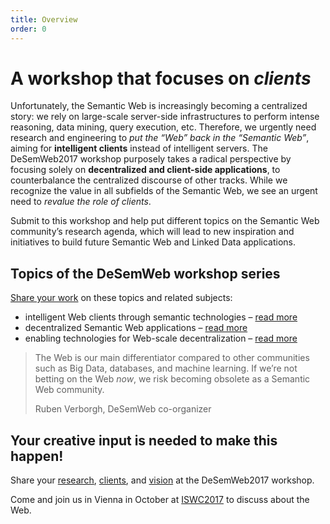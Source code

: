 ```yaml
---
title: Overview
order: 0
---
```

# A workshop that focuses on _clients_
Unfortunately,
the Semantic Web is increasingly becoming a centralized story:
we rely on large-scale server-side infrastructures
to perform intense reasoning, data mining, query execution, etc.
Therefore, we urgently need research and engineering
to _put the “Web” back in the “Semantic Web”_,
aiming for **intelligent clients** instead of intelligent servers.
The DeSemWeb2017 workshop purposely takes a radical perspective
by focusing solely on **decentralized and client-side applications**,
to counterbalance the centralized discourse of other tracks.
While we recognize the value in all subfields of the Semantic Web,
we see an urgent need to _revalue the role of clients_.

Submit to this workshop and help
put different topics on the Semantic Web community’s research agenda,
which will lead to new inspiration and initiatives
to build future Semantic Web and Linked Data applications.

## Topics of the DeSemWeb workshop series
[Share your work](/contributions/) on these topics and related subjects:

- intelligent Web clients through semantic technologies
  – [read more](/topics/#clients)
- decentralized Semantic Web applications
  – [read more](/topics/#applications)
- enabling technologies for Web-scale decentralization
  – [read more](/topics/#technologies)

> The Web is our main differentiator compared to other communities
> such as Big Data, databases, and machine learning.
> If we’re not betting on the Web _now_,
> we risk becoming obsolete as a Semantic Web community.
>
> <footer>Ruben Verborgh, DeSemWeb co-organizer</footer>

## Your creative input is needed to make this happen!
Share your [research](/contributions/#research-articles),
[clients](/contributions/#client-challenge),
and [vision](/contributions/#vision-statements)
at the DeSemWeb2017 workshop.

Come and join us in Vienna in October at [ISWC2017](https://iswc2017.semanticweb.org/)
to discuss about the Web.
